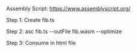 Assembly Script: https://www.assemblyscript.org/

Step 1: Create fib.ts

Step 2: asc fib.ts --outFile fib.wasm --optimize

Step 3: Consume in html file
